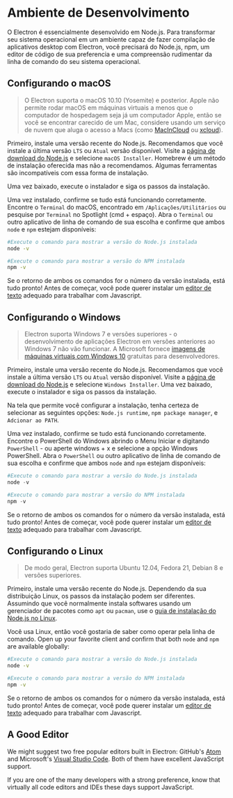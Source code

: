 # Ambiente de Desenvolvimento

O Electron é essencialmente desenvolvido em Node.js. Para transformar seu sistema operacional em um ambiente capaz de fazer compilação de aplicativos desktop com Electron, você precisará do Node.js, npm, um editor de código de sua preferencia e uma compreensão rudimentar da linha de comando do seu sistema operacional.

## Configurando o macOS

> O Electron suporta o macOS 10.10 (Yosemite) e posterior. Apple não permite rodar macOS em máquinas virtuais a menos que o computador de hospedagem seja já um computador Apple, então se você se encontrar carecido de um Mac, considere usando um serviço de nuvem que aluga o acesso a Macs (como [MacInCloud](https://www.macincloud.com/) ou [xcloud](https://xcloud.me)).

Primeiro, instale uma versão recente do Node.js. Recomendamos que você instale a última versão `LTS` ou `Atual` versão disponível. Visite a [página de download do Node.js](https://nodejs.org/en/download/) e selecione `macOS Installer`. Homebrew é um método de instalação oferecida mas não a recomendamos. Algumas ferramentas são incompatíveis com essa forma de instalação.

Uma vez baixado, execute o instalador e siga os passos da instalação.

Uma vez instalado, confirme se tudo está funcionando corretamente. Encontre o `Terminal` do macOS, encontrado em `/Aplicações/Utilitários` ou pesquise por `Terminal` no Spotlight (cmd + espaço). Abra o `Terminal` ou outro aplicativo de linha de comando de sua escolha e confirme que ambos `node` e `npm` estejam disponíveis:

```sh
#Execute o comando para mostrar a versão do Node.js instalada
node -v

#Execute o comando para mostrar a versão do NPM instalada
npm -v
```

Se o retorno de ambos os comandos for o número da versão instalada, está tudo pronto! Antes de começar, você pode querer instalar um [editor de texto](#a-good-editor) adequado para trabalhar com Javascript.

## Configurando o Windows

> Electron suporta Windows 7 e versões superiores - o desenvolvimento de aplicações Electron em versões anteriores ao Windows 7 não vão funcionar. A Microsoft fornece [imagens de máquinas virtuais com Windows 10](https://developer.microsoft.com/en-us/windows/downloads/virtual-machines) gratuitas para desenvolvedores.

Primeiro, instale uma versão recente do Node.js. Recomendamos que você instale a última versão `LTS` ou `Atual` versão disponível. Visite a [página de download do Node.js](https://nodejs.org/en/download/) e selecione `Windows Installer`. Uma vez baixado, execute o instalador e siga os passos da instalação.

Na tela que permite você configurar a instalação, tenha certeza de selecionar as seguintes opções: `Node.js runtime`, `npm package manager`, e `Adcionar ao PATH`.

Uma vez instalado, confirme se tudo está funcionando corretamente. Encontre o PowerShell do Windows abrindo o Menu Iniciar e digitando `PowerShell` - ou aperte windows + x e selecione a opção Windows PowerShell. Abra o `PowerShell` ou outro aplicativo de linha de comando de sua escolha e confirme que ambos `node` and `npm` estejam disponíveis:

```powershell
#Execute o comando para mostrar a versão do Node.js instalada
node -v

#Execute o comando para mostrar a versão do NPM instalada
npm -v
```

Se o retorno de ambos os comandos for o número da versão instalada, está tudo pronto! Antes de começar, você pode querer instalar um [editor de texto](#a-good-editor) adequado para trabalhar com Javascript.

## Configurando o Linux

> De modo geral, Electron suporta Ubuntu 12.04, Fedora 21, Debian 8 e versões superiores.

Primeiro, instale uma versão recente do Node.js. Dependendo da sua distribuição Linux, os passos da instalação podem ser diferentes. Assumindo que você normalmente instala softwares usando um gerenciador de pacotes como `apt` ou `pacman`, use o [guia de instalação do Node.js no Linux](https://nodejs.org/en/download/package-manager/).

Você usa Linux, então você gostaria de saber como operar pela linha de comando. Open up your favorite client and confirm that both `node` and `npm` are available globally:

```sh
#Execute o comando para mostrar a versão do Node.js instalada
node -v

#Execute o comando para mostrar a versão do NPM instalada
npm -v
```

Se o retorno de ambos os comandos for o número da versão instalada, está tudo pronto! Antes de começar, você pode querer instalar um [editor de texto](#a-good-editor) adequado para trabalhar com Javascript.

## A Good Editor

We might suggest two free popular editors built in Electron: GitHub's [Atom](https://atom.io/) and Microsoft's [Visual Studio Code](https://code.visualstudio.com/). Both of them have excellent JavaScript support.

If you are one of the many developers with a strong preference, know that virtually all code editors and IDEs these days support JavaScript.